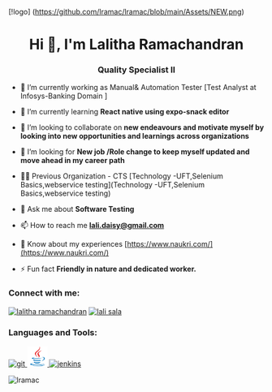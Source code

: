 
[!logo] (https://github.com/lramac/lramac/blob/main/Assets/NEW.png)
<h1 align="center">Hi 👋, I'm Lalitha Ramachandran</h1>
<h3 align="center">Quality Specialist II</h3>



- 🔭 I’m currently working as Manual& Automation Tester [Test Analyst at Infosys-Banking Domain ]

- 🌱 I’m currently learning **React native using expo-snack editor**

- 👯 I’m looking to collaborate on **new endeavours and motivate myself by looking into new opportunities and learnings across organizations**

- 🤝 I’m looking for **New job /Role change to keep myself updated and move ahead in my career path**

- 👨‍💻 Previous Organization - CTS [Technology -UFT,Selenium Basics,webservice testing](Technology -UFT,Selenium Basics,webservice testing)

- 💬 Ask me about **Software Testing**

- 📫 How to reach me **lali.daisy@gmail.com**

- 📄 Know about my experiences [https://www.naukri.com/](https://www.naukri.com/)

- ⚡ Fun fact **Friendly in nature and dedicated worker.**

<h3 align="left">Connect with me:</h3>
<p align="left">
<a href="https://linkedin.com/in/lalitha ramachandran" target="blank"><img align="center" src="https://raw.githubusercontent.com/rahuldkjain/github-profile-readme-generator/master/src/images/icons/Social/linked-in-alt.svg" alt="lalitha ramachandran" height="30" width="40" /></a>
<a href="https://fb.com/lali sala" target="blank"><img align="center" src="https://raw.githubusercontent.com/rahuldkjain/github-profile-readme-generator/master/src/images/icons/Social/facebook.svg" alt="lali sala" height="30" width="40" /></a>
</p>

<h3 align="left">Languages and Tools:</h3>
<p align="left"> <a href="https://git-scm.com/" target="_blank" rel="noreferrer"> <img src="https://www.vectorlogo.zone/logos/git-scm/git-scm-icon.svg" alt="git" width="40" height="40"/> </a> <a href="https://www.java.com" target="_blank" rel="noreferrer"> <img src="https://raw.githubusercontent.com/devicons/devicon/master/icons/java/java-original.svg" alt="java" width="40" height="40"/> </a> <a href="https://www.jenkins.io" target="_blank" rel="noreferrer"> <img src="https://www.vectorlogo.zone/logos/jenkins/jenkins-icon.svg" alt="jenkins" width="40" height="40"/> </a> </p>

<p><img align="center" src="https://github-readme-stats.vercel.app/api/top-langs?username=lramac&show_icons=true&locale=en&layout=compact" alt="lramac" /></p>
